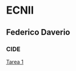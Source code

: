 # ECNII
## Federico Daverio
### CIDE
[Tarea 1](https://federicodaverio.github.io/EPS2020/Tarea_1_EPS_Federico_Daverio.html)



